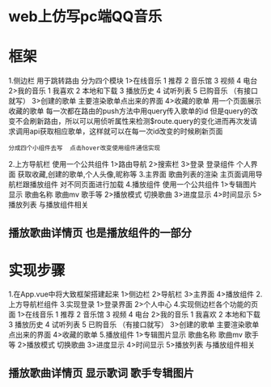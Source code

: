 #  web上仿写pc端QQ音乐
# 框架
1.侧边栏  用于跳转路由  分为四个模块 
    1>在线音乐
        1 推荐
        2 音乐馆
        3 视频
        4 电台
    2>我的音乐
        1 我喜欢
        2 本地和下载
        3 播放历史
        4 试听列表
        5 已购音乐
    （有接口就写）
    3>创建的歌单
        主要渲染歌单点出来的界面
    4>收藏的歌单
        用一个页面展示收藏的歌单  每一次都在路由的push方法中用query传入歌单的id  但是query的改变不会刷新路由，所以可以用侦听属性来检测$route.query的变化进而再次发请求调用api获取相应歌单，这样就可以在每一次id改变的时候刷新页面

    分成四个小组件去写  点击hover改变使用组件通信实现
2.上方导航栏
    使用一个公共组件
    1>路由导航
    2>搜索栏
    3>登录   登录组件  个人界面  获取收藏,创建的歌单,个人头像,昵称等
3.主界面
    歌曲列表的渲染
    主页面调用导航栏跟播放组件 对不同页面进行加载
4.播放组件
    使用一个公共组件
    1>专辑图片显示  歌曲名称 歌曲mv 歌手等
    2>播放模式 切换歌曲
    3>进度显示
    4>时间显示
    5>播放列表
    与播放组件相关
##  播放歌曲详情页   也是播放组件的一部分

# 实现步骤
1.在App.vue中将大致框架搭建起来
    1>侧边栏
    2>导航栏
    3>主界面
    4>播放组件
2.上方导航栏组件
3.实现登录
    1>登录界面
    2>个人中心
4.实现侧边栏各个功能的页面
    1>在线音乐
        1 推荐
        2 音乐馆
        3 视频
        4 电台
    2>我的音乐
        1 我喜欢
        2 本地和下载
        3 播放历史
        4 试听列表
        5 已购音乐
    （有接口就写）
    3>创建的歌单
        主要渲染歌单点出来的界面
    4>收藏的歌单
5.播放组件
    1>专辑图片显示  歌曲名称 歌曲mv 歌手等
    2>播放模式 切换歌曲
    3>进度显示
    4>时间显示
    5>播放列表
    与播放组件相关
##  播放歌曲详情页  显示歌词 歌手专辑图片